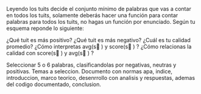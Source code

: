 Leyendo los tuits decide el conjunto mínimo de palabras que vas a contar en todos los tuits, solamente deberás hacer una función para contar palabras para todos los tuits, no hagas un función por enunciado. Según tu esquema reponde lo siguiente:

¿Qué tuit es más positivo?
¿Qué tuit es más negativo?
¿Cuál es tu calidad promedio?
¿Cómo interpretas  avg(s⃗ )  y  score(s⃗ ) ?
¿Cómo relacionas la calidad con  score(s⃗ )  y  avg(s⃗ ) ?

Seleccionar 5 o 6 palabras, clasificandolas por negativas, neutras y positivas. Temas a seleccion. Documento con normas apa, indice, introduccion, marco teorico, desenrrollo con analisis y respuestas, ademas del codigo documentado, conclusion.


